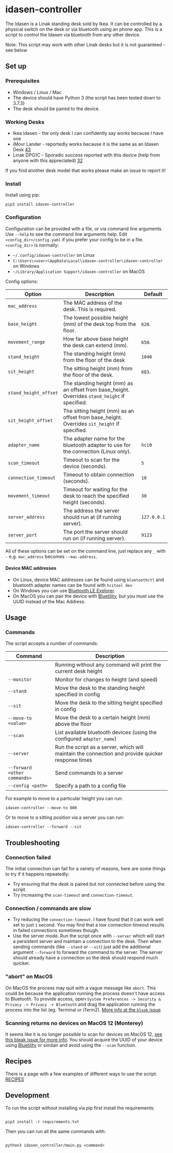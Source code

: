 # idasen-controller

The Idasen is a Linak standing desk sold by Ikea. It can be controlled by a physical switch on the desk or via bluetooth using an phone app. This is a script to control the Idasen via bluetooth from any other device.

Note: This script may work with other Linak desks but it is not guaranteed - see below

## Set up

### Prerequisites

- Windows / Linux / Mac
- The device should have Python 3 (the script has been tested down to 3.7.3)
- The desk should be paired to the device.

### Working Desks

- Ikea Idasen - the only desk I can confidently say works because I have one
- iMovr Lander - reportedly works because it is the same as an Idasen Desk [43](https://github.com/rhyst/idasen-controller/issues/43)
- Linak DPG1C - Sporadic success reported with this device (help from anyone with this appreciated) [32](https://github.com/rhyst/idasen-controller/issues/32)

If you find another desk model that works please make an issue to report it!

### Install

Install using pip:

```
pip3 install idasen-controller
```

### Configuration

Configuration can be provided with a file, or via command line arguments. Use `--help` to see the command line arguments help. Edit `<config_dir>/config.yaml` if you prefer your config to be in a file. `<config_dir>` is normally:

- `~/.config/idasen-controller` on Linux
- `C:\Users\<user>\AppData\Local\idasen-controller\idasen-controller` on Windows
- `~/Library/Application Support/idasen-controller` on MacOS

Config options:

| Option                | Description                                                                                    | Default     |
| --------------------- | ---------------------------------------------------------------------------------------------- | ----------- |
| `mac_address`         | The MAC address of the desk. This is required.                                                 |             |
| `base_height`         | The lowest possible height (mm) of the desk top from the floor.                                | `620`.      |
| `movement_range`      | How far above base height the desk can extend (mm).                                            | `650`.      |
| `stand_height`        | The standing height (mm) from the floor of the desk                                            | `1040`      |
| `sit_height`          | The sitting height (mm) from the floor of the desk.                                            | `683`.      |
| `stand_height_offset` | The standing height (mm) as an offset from base_height. Overrides `stand_height` if specified. |             |
| `sit_height_offset`   | The sitting height (mm) as an offset from base_height. Overrides `sit_height` if specified.    |             |
| `adapter_name`        | The adapter name for the bluetooth adapter to use for the connection (Linux only).             | `hci0`      |
| `scan_timeout`        | Timeout to scan for the device (seconds).                                                      | `5`         |
| `connection_timeout`  | Timeout to obtain connection (seconds).                                                        | `10`        |
| `movement_timeout`    | Timeout for waiting for the desk to reach the specified height (seconds).                      | `30`        |
| `server_address`      | The address the server should run at (if running server).                                      | `127.0.0.1` |
| `server_port`         | The port the server should run on (if running server).                                         | `9123`      |

All of these options can be set on the command line, just replace any `_` with `-` e.g. `mac_address` becomes `--mac-address`.

#### Device MAC addresses

- On Linux, device MAC addresses can be found using `bluetoothctl` and bluetooth adapter names can be found with `hcitool dev`
- On Windows you can use [Bluetooth LE Explorer](https://www.microsoft.com/en-us/p/bluetooth-le-explorer/9n0ztkf1qd98?activetab=pivot:overviewtab).
- On MacOS you can pair the device with [Bluetility](https://github.com/jnross/Bluetility), but you must use the UUID instead of the Mac Address.

## Usage

### Commands

The script accepts a number of commands:

| Command                      | Description                                                                                       |
| ---------------------------- | ------------------------------------------------------------------------------------------------- |
|                              | Running without any command will print the current desk height                                    |
| `--monitor`                  | Monitor for changes to height (and speed)                                                         |
| `--stand`                    | Move the desk to the standing height specified in config                                          |
| `--sit`                      | Move the desk to the sitting height specified in config                                           |
| `--move-to <value>`          | Move the desk to a certain height (mm) above the floor                                            |
| `--scan`                     | List available bluetooth devices (using the configured `adapter_name`)                            |
| `--server`                   | Run the script as a server, which will maintain the connection and provide quicker response times |
| `--forward <other commands>` | Send commands to a server                                                                         |
| `--config <path>`            | Specify a path to a config file                                                                   |

For example to move to a particular height you can run:

```
idasen-controller --move-to 800
```

Or to move to a sitting position via a server you can run:

```
idasen-controller --forward --sit
```

## Troubleshooting

### Connection failed

The initial connection can fail for a variety of reasons, here are some things to try if it happens repeatedly:

- Try ensuring that the desk is paired but _not_ connected before using the script.
- Try increasing the `scan-timeout` and `connection-timeout`.

### Connection / commands are slow

- Try reducing the `connection-timeout`. I have found that it can work well set to just `1` second. You may find that a low connection timeout results in failed connections sometimes though.
- Use the server mode. Run the script once with `--server` which will start a persistent server and maintain a connection to the desk. Then when sending commands (like `--stand` or `--sit`) just add the additional argument `--forward` to forward the command to the server. The server should already have a connection so the desk should respond much quicker.

### "abort" on MacOS

On MacOS the process may quit with a vague message like `abort`. This could be because the application running the process doesn't have access to Bluetooth. To provide access, open `System Preferences -> Security & Privacy -> Privacy -> Bluetooth` and drag the application running the process into the list (eg. Terminal or iTerm2). [More info at the `bleak` issue](https://github.com/hbldh/bleak/issues/438#issuecomment-787125189)

### Scanning returns no devices on MacOS 12 (Monterey)

It seems like it is no longer possible to scan for devices on MacOS 12, [see this bleak issue for more info](https://github.com/hbldh/bleak/issues/635#issuecomment-988054876). You should acquire the UUID of your device using [Bluetility](https://github.com/jnross/Bluetility) or similair and avoid using the `--scan` function.

## Recipes

There is a page with a few examples of different ways to use the script: [RECIPES](RECIPES.md)

## Development

To run the script without installing via pip first install the requirements:

```

pip3 install -r requirements.txt

```

Then you can run all the same commands with:

```

python3 idasen_controller/main.py <command>

```
